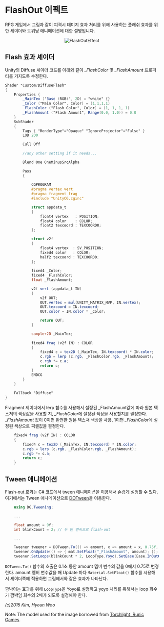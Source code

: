 # FlashOut 이펙트

RPG 게임에서 그림과 같이 피격시 데미지 효과 처리를 위해 사용하는 플래쉬 효과를 위한 셰이더와 트위닝 애니메이션에 대한 설명입니다. 


<p align="center">
  <img src="https://github.com/kimsama/Unity-FlashOut-Effect/blob/master/image/flashout_shader.gif?raw=true" alt="FlashOutEffect"/>
</p>

Flash 효과 셰이더 
-----------------

Unity의 Diffuse 셰이더 코드를 아래와 같이 *_FlashColor* 및 *_FlashAmount* 프로퍼티를 가지도록 수정한다.

```glsl
Shader "Custom/DiffuseFlash" 
{
	Properties {		
		_MainTex ("Base (RGB)", 2D) = "white" {}
		_Color ("Main Color", Color) = (1,1,1,1)
		_FlashColor ("Flash Color", Color) = (1, 1, 1, 1)
		_FlashAmount ("Flash Amount", Range(0.0, 1.0)) = 0.0
	}
	SubShader 
	{
		Tags { "RenderType"="Opaque" "IgnoreProjector"="False" }
		LOD 200

		Cull Off
        
        //any other setting if it needs...

		Blend One OneMinusSrcAlpha

		Pass
		{
	
			CGPROGRAM
			#pragma vertex vert
			#pragma fragment frag
			#include "UnityCG.cginc"

			struct appdata_t
			{
		    	float4 vertex   : POSITION;
		    	float4 color    : COLOR;
		    	float2 texcoord : TEXCOORD0; 
			};

			struct v2f
			{
	    		float4 vertex  : SV_POSITION;
	    		fixed4 color   : COLOR;
	    		half2 texcoord : TEXCOORD0;
			};
	
			fixed4 _Color;
			fixed4 _FlashColor;
			float _FlashAmount;

			v2f vert (appdata_t IN)
			{
			    v2f OUT;
			    OUT.vertex = mul(UNITY_MATRIX_MVP, IN.vertex);
			    OUT.texcoord = IN.texcoord;
			    OUT.color = IN.color * _Color;

			    return OUT;
			}

			sampler2D _MainTex;
	
			fixed4 frag (v2f IN) : COLOR
			{
				fixed4 c = tex2D (_MainTex, IN.texcoord) * IN.color;
				c.rgb = lerp (c.rgb, _FlashColor.rgb, _FlashAmount);
				c.rgb *= c.a;
				return c;
			}
			ENDCG
		}
	}
	
	Fallback "Diffuse"
}
```

Fragment 셰이더에서 lerp 함수를 사용해서 설정된 _FlashAmount값에 따라 원본 텍스쳐의 색상값을 사용할 지, *_FlashColor*에 설정된 색상을 사용할지를 결정한다. *_FlashAmount* 값이 0이면 완전한 원본 텍스쳐 색상을 사용, 1이면 *_FlashColor*에 설정된 색상으로 픽셀값을 결정한다.

```glsl
	fixed4 frag (v2f IN) : COLOR
	{
		fixed4 c = tex2D (_MainTex, IN.texcoord) * IN.color;
		c.rgb = lerp (c.rgb, _FlashColor.rgb, _FlashAmount);
		c.rgb *= c.a;
		return c;
	}
```


Tween 애니메이션
----------------

Flash-out 효과는 C# 코드에서 tween 애니메이션을 이용해서 손쉽게 설정할 수 있다. 여기에서는 Tween 애니메이션으로 [DOTween](http://dotween.demigiant.com/index.php)을 이용한다.

```csharp
    using DG.Tweening;

    ...

	float amount = 0f;
	int blinkCount = 2; // 두 번 연속으로 flash-out

    ...

    Tweener tweener = DOTween.To(() => amount, x => amount = x, 0.75f, 0.1f);
    tweener.OnUpdate(() => { mat.SetFloat("_FlashAmount", amount); });
    tweener.SetLoops(blinkCount * 2, LoopType.Yoyo).SetEase(Ease.InOutQuad);

```

```DOTween.To()``` 함수의 호출은 0.1초 동안 amount 멤버 변수의 값을 0에서 0.75로 변경한다. amount 멤버 변수값을 매 Update 마다  ```Material.SetFloat()``` 함수를 시용해서 셰이더쪽에 적용하면 그림에서와 같은 효과가 나타난다. 

깜박이는 효과를 위해 ```LoopType```을 Yoyo로 설정하고 yoyo 처리를 위해서는 loop 회수가 깜박임 회수의 2배가 되도록 설정해야 한다. 


*(c)2015 Kim, Hyoun Woo*

Note: The model used for the image borrowed from [Torchlight, Runic Games](http://www.torchlightgame.com/).
